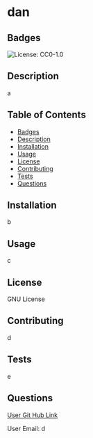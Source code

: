 # dan  

## Badges

![License: CC0-1.0](https://licensebuttons.net/l/zero/1.0/80x15.png)

## Description

a

## Table of Contents
* [Badges](#badges)
* [Description](#description)
* [Installation](#installation)
* [Usage](#usage)
* [License](#license)
* [Contributing](#contributing)
* [Tests](#tests)
* [Questions](#questions)

## Installation

b

## Usage 

c

## License

GNU License

## Contributing

d

## Tests

e

## Questions

[User Git Hub Link](https://github.com/a/  "Git Hub Link")

User Email: d
